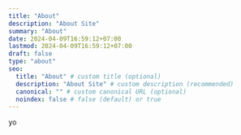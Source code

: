 ```yaml
---
title: "About"
description: "About Site"
summary: "About"
date: 2024-04-09T16:59:12+07:00
lastmod: 2024-04-09T16:59:12+07:00
draft: false
type: "about"
seo:
  title: "About" # custom title (optional)
  description: "About Site" # custom description (recommended)
  canonical: "" # custom canonical URL (optional)
  noindex: false # false (default) or true
---
```



yo